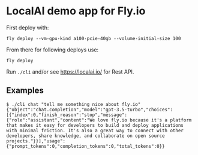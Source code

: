 # LocalAI demo app for Fly.io

First deploy with:
```
fly deploy --vm-gpu-kind a100-pcie-40gb --volume-initial-size 100
```

From there for following deploys use:
```
fly deploy
```

Run `./cli` and/or see https://localai.io/ for Rest API.

## Examples

```
$ ./cli chat "tell me something nice about fly.io"
{"object":"chat.completion","model":"gpt-3.5-turbo","choices":[{"index":0,"finish_reason":"stop","message":{"role":"assistant","content":"We love fly.io because it's a platform that makes it easy for developers to build and deploy applications with minimal friction. It's also a great way to connect with other developers, share knowledge, and collaborate on open source projects."}}],"usage":{"prompt_tokens":0,"completion_tokens":0,"total_tokens":0}}
```
